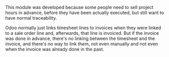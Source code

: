 This module was developed because some people need to sell project hours in
advance, before they have been actually executed, but still want to have normal
traceability.

Odoo normally just links timesheet lines to invoices when they were linked to a
sale order line and, afterwards, that line is invoiced. But if the invoice was
done in advance, there's no linking between the timesheet and the invoice, and
there's no way to link them, not even manually and not even when the invoice
was already done in the past.
